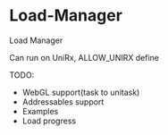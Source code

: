 # Load-Manager
Load Manager

Can run on UniRx, ALLOW_UNIRX define

TODO: 
- WebGL support(task to unitask)
- Addressables support
- Examples
- Load progress
